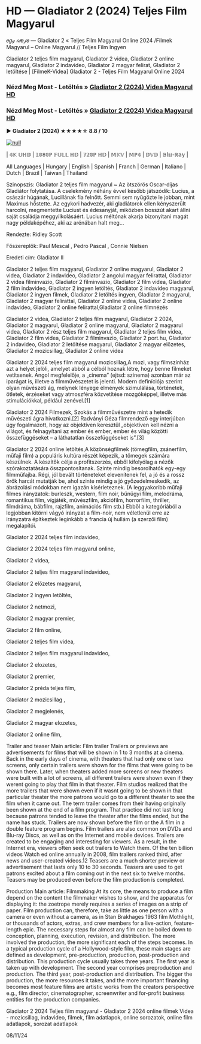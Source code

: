 # HD — Gladiator 2 (2024) Teljes Film Magyarul
𝑒𝑔𝓎 𝒾𝒹𝑒𝒿𝑒 — Gladiator 2 « Teljes Film Magyarul Online 2024 /Filmek Magyarul – Online Magyarul // Teljes Film Ingyen

Gladiator 2 teljes film magyarul, Gladiator 2 videa, Gladiator 2 online magyarul, Gladiator 2 indavideo, Gladiator 2 magyar felirat, Gladiator 2 letöltése | [FilmeK-Videa] Gladiator 2 - Teljes Film Magyarul Online 2024

### Nézd Meg Most - Letöltés » [Gladiator 2 (2024) Videa Magyarul HD](https://t.co/91Z96e8jAB)

### Nézd Meg Most - Letöltés » [Gladiator 2 (2024) Videa Magyarul HD](https://t.co/91Z96e8jAB)

**▶️ Gladiator 2 (2024) ★★★★☆ 8.8 / 10**

[![null](https://static.wixstatic.com/media/855a25_043b5abeb4ae4d35ac003198e7fe56ed~mv2.gif)](https://t.co/91Z96e8jAB)

| 𝟜𝕂 𝕌ℍ𝔻 | 𝟙𝟘𝟠𝟘ℙ 𝔽𝕌𝕃𝕃 ℍ𝔻 | 𝟟𝟚𝟘ℙ ℍ𝔻 | 𝕄𝕂𝕍 | 𝕄ℙ𝟜 | 𝔻𝕍𝔻 | 𝔹𝕝𝕦-ℝ𝕒𝕪 |

All Languages | Hungary | English | Spanish | Franch | German | Italiano | Dutch | Brazil | Taiwan | Thailand

Szinopszis: Gladiator 2 teljes film magyarul ~ Az ötszörös Oscar-díjas Gladiátor folytatása. A cselekmény néhány évvel később játszódik: Lucius, a császár húgának, Lucillának fia felnőtt. Semmi sem nyűgözte le jobban, mint Maximus hőstette. Az egykori hadvezér, aki gladiátorok ellen kényszerült harcolni, megmentette Luciust és édesanyját, miközben bosszút akart állni saját családja meggyilkolásáért. Lucius méltónak akarja bizonyítani magát nagy példaképéhez, aki az arénában halt meg...

Rendezte: Ridley Scott

Főszereplők: Paul Mescal , Pedro Pascal , Connie Nielsen

Eredeti cím: Gladiator II

Gladiator 2 teljes film magyarul, Gladiator 2 online magyarul, Gladiator 2 videa, Gladiator 2 indavideo, Gladiator 2 angolul magyar felirattal, Gladiator 2 videa filminvazio, Gladiator 2 filminvazio, Gladiator 2 film videa, Gladiator 2 film indavideo, Gladiator 2 ingyen letöltés, Gladiator 2 indavideo magyarul, Gladiator 2 ingyen filmek, Gladiator 2 letöltés ingyen, Gladiator 2 magyarul, Gladiator 2 magyar felirattal, Gladiator 2 online videa, Gladiator 2 online indavideo, Gladiator 2 online felirattal,Gladiator 2 online filmnézés

Gladiator 2 videa, Gladiator 2 teljes film magyarul, Gladiator 2 2024, Gladiator 2 magyarul, Gladiator 2 online magyarul, Gladiator 2 magyarul videa, Gladiator 2 rész teljes film magyarul, Gladiator 2 teljes film videa, Gladiator 2 film videa, Gladiator 2 filminvazio, Gladiator 2 port.hu, Gladiator 2 indavideo, Gladiator 2 letöltése magyarul, Gladiator 2 magyar előzetes, Gladiator 2 mozicsillag, Gladiator 2 online videa

Gladiator 2 2024 teljes film magyarul mozicsillag,A mozi, vagy filmszínház azt a helyet jelöli, amelyet abból a célból hoznak létre, hogy benne filmeket vetítsenek. Angol megfelelője, a „cinema” (ejtsd: szinema) azonban már az iparágat is, illetve a filmművészetet is jelenti. Modern definíciója szerint olyan művészeti ág, melynek lényege élmények szimulálása, történetek, ötletek, érzéseket vagy atmoszféra közvetítése mozgóképpel, illetve más stimulációkkal, például zenével.[1]

Gladiator 2 2024 Filmezek, Szokás a filmművészetre mint a hetedik művészeti ágra hivatkozni.[2] Radványi Géza filmrendező egy interjúban úgy fogalmazott, hogy az objektíven keresztül „objektíven kell nézni a világot, és felnagyítani az ember és ember, ember és világ közötti összefüggéseket – a láthatatlan összefüggéseket is”.[3]

Gladiator 2 2024 online letöltés,A közönségfilmek (tömegfilm, zsánerfilm, műfaji film) a populáris kultúra részét képezik, a tömegek számára készülnek. A készítők célja a profitszerzés, ebből kifolyólag a nézők szórakoztatására összpontosítanak. Szinte mindig besorolhatók egy-egy filmműfajba. Régi, jól bevált történeteket elevenítenek fel, a jó és a rossz örök harcát mutatják be, ahol szinte mindig a jó győzedelmeskedik, az ábrázolási módokban nem igazán kísérleteznek. (A leggyakoribb műfaji filmes irányzatok: burleszk, western, film noir, bűnügyi film, melodráma, romantikus film, vígjáték, művészfilm, akciófilm, horrorfilm, thriller, filmdráma, bábfilm, rajzfilm, animációs film stb.) Ebből a kategóriából a legjobban kitörni vágyó irányzat a film-noir, nem véletlenül erre az irányzatra építkeztek leginkább a francia új hullám (a szerzői film) megalapítói.

Gladiator 2 2024 teljes film indavideo,

Gladiator 2 2024 teljes film magyarul online,

Gladiator 2 videa,

Gladiator 2 teljes film magyarul indavideo,

Gladiator 2 előzetes magyarul,

Gladiator 2 ingyen letöltés,

Gladiator 2 netmozi,

Gladiator 2 magyar premier,

Gladiator 2 film online,

Gladiator 2 teljes film videa,

Gladiator 2 teljes film magyarul indavideo,

Gladiator 2 elozetes,

Gladiator 2 premier,

Gladiator 2 préda teljes film,

Gladiator 2 mozicsillag ,

Gladiator 2 megjelenés,

Gladiator 2 magyar elozetes,

Gladiator 2 online film,

Trailer and teaser Main article: Film trailer Trailers or previews are advertisements for films that will be shown in 1 to 3 months at a cinema. Back in the early days of cinema, with theaters that had only one or two screens, only certain trailers were shown for the films that were going to be shown there. Later, when theaters added more screens or new theaters were built with a lot of screens, all different trailers were shown even if they werent going to play that film in that theater. Film studios realized that the more trailers that were shown even if it wasnt going to be shown in that particular theater the more patrons would go to a different theater to see the film when it came out. The term trailer comes from their having originally been shown at the end of a film program. That practice did not last long because patrons tended to leave the theater after the films ended, but the name has stuck. Trailers are now shown before the film or the A film in a double feature program begins. Film trailers are also common on DVDs and Blu-ray Discs, as well as on the Internet and mobile devices. Trailers are created to be engaging and interesting for viewers. As a result, in the Internet era, viewers often seek out trailers to Watch them. Of the ten billion videos Watch ed online annually in 2008, film trailers ranked third, after news and user-created videos.12 Teasers are a much shorter preview or advertisement that lasts only 10 to 30 seconds. Teasers are used to get patrons excited about a film coming out in the next six to twelve months. Teasers may be produced even before the film production is completed.

Production Main article: Filmmaking At its core, the means to produce a film depend on the content the filmmaker wishes to show, and the apparatus for displaying it: the zoetrope merely requires a series of images on a strip of paper. Film production can, therefore, take as little as one person with a camera or even without a camera, as in Stan Brakhages 1963 film Mothlight, or thousands of actors, extras, and crew members for a live-action, feature-length epic. The necessary steps for almost any film can be boiled down to conception, planning, execution, revision, and distribution. The more involved the production, the more significant each of the steps becomes. In a typical production cycle of a Hollywood-style film, these main stages are defined as development, pre-production, production, post-production and distribution. This production cycle usually takes three years. The first year is taken up with development. The second year comprises preproduction and production. The third year, post-production and distribution. The bigger the production, the more resources it takes, and the more important financing becomes most feature films are artistic works from the creators perspective e.g., film director, cinematographer, screenwriter and for-profit business entities for the production companies.

Gladiator 2 2024 Teljes film magyarul - Gladiator 2 2024 online filmek Videa - mozicsillag, indavideo, filmek, film adatlapok, online sorozatok, online film adatlapok, sorozat adatlapok

08/11/24
